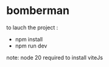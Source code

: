 # bomberman


to lauch the project :

- npm install
- npm run dev

note: node 20 required to install viteJs
